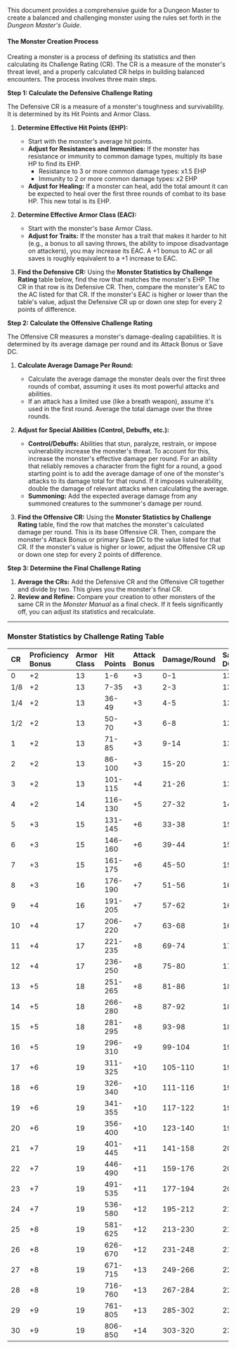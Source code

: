 This document provides a comprehensive guide for a Dungeon Master to create a balanced and challenging monster using the rules set forth in the *Dungeon Master's Guide*.

#### **The Monster Creation Process**

Creating a monster is a process of defining its statistics and then calculating its Challenge Rating (CR). The CR is a measure of the monster's threat level, and a properly calculated CR helps in building balanced encounters. The process involves three main steps.

**Step 1: Calculate the Defensive Challenge Rating**

The Defensive CR is a measure of a monster's toughness and survivability. It is determined by its Hit Points and Armor Class.

1.  **Determine Effective Hit Points (EHP):**
    * Start with the monster's average hit points.
    * **Adjust for Resistances and Immunities:** If the monster has resistance or immunity to common damage types, multiply its base HP to find its EHP.
        * Resistance to 3 or more common damage types: x1.5 EHP
        * Immunity to 2 or more common damage types: x2 EHP
    * **Adjust for Healing:** If a monster can heal, add the total amount it can be expected to heal over the first three rounds of combat to its base HP. This new total is its EHP.

2.  **Determine Effective Armor Class (EAC):**
    * Start with the monster's base Armor Class.
    * **Adjust for Traits:** If the monster has a trait that makes it harder to hit (e.g., a bonus to all saving throws, the ability to impose disadvantage on attackers), you may increase its EAC. A +1 bonus to AC or all saves is roughly equivalent to a +1 increase to EAC.

3.  **Find the Defensive CR:** Using the **Monster Statistics by Challenge Rating** table below, find the row that matches the monster's EHP. The CR in that row is its Defensive CR. Then, compare the monster's EAC to the AC listed for that CR. If the monster's EAC is higher or lower than the table's value, adjust the Defensive CR up or down one step for every 2 points of difference.

**Step 2: Calculate the Offensive Challenge Rating**

The Offensive CR measures a monster's damage-dealing capabilities. It is determined by its average damage per round and its Attack Bonus or Save DC.

1.  **Calculate Average Damage Per Round:**
    * Calculate the average damage the monster deals over the first three rounds of combat, assuming it uses its most powerful attacks and abilities.
    * If an attack has a limited use (like a breath weapon), assume it's used in the first round. Average the total damage over the three rounds.

2.  **Adjust for Special Abilities (Control, Debuffs, etc.):**
    * **Control/Debuffs:** Abilities that stun, paralyze, restrain, or impose vulnerability increase the monster's threat. To account for this, increase the monster's effective damage per round. For an ability that reliably removes a character from the fight for a round, a good starting point is to add the average damage of one of the monster's attacks to its damage total for that round. If it imposes vulnerability, double the damage of relevant attacks when calculating the average.
    * **Summoning:** Add the expected average damage from any summoned creatures to the summoner's damage per round.

3.  **Find the Offensive CR:** Using the **Monster Statistics by Challenge Rating** table, find the row that matches the monster's calculated damage per round. This is its base Offensive CR. Then, compare the monster's Attack Bonus or primary Save DC to the value listed for that CR. If the monster's value is higher or lower, adjust the Offensive CR up or down one step for every 2 points of difference.

**Step 3: Determine the Final Challenge Rating**

1.  **Average the CRs:** Add the Defensive CR and the Offensive CR together and divide by two. This gives you the monster's final CR.
2.  **Review and Refine:** Compare your creation to other monsters of the same CR in the *Monster Manual* as a final check. If it feels significantly off, you can adjust its statistics and recalculate.

***

### **Monster Statistics by Challenge Rating Table**

| CR | Proficiency Bonus | Armor Class | Hit Points | Attack Bonus | Damage/Round | Save DC |
| :--- | :--- | :--- | :--- | :--- | :--- | :--- |
| 0 | +2 | 13 | 1-6 | +3 | 0-1 | 13 |
| 1/8 | +2 | 13 | 7-35 | +3 | 2-3 | 13 |
| 1/4 | +2 | 13 | 36-49 | +3 | 4-5 | 13 |
| 1/2 | +2 | 13 | 50-70 | +3 | 6-8 | 13 |
| 1 | +2 | 13 | 71-85 | +3 | 9-14 | 13 |
| 2 | +2 | 13 | 86-100 | +3 | 15-20 | 13 |
| 3 | +2 | 13 | 101-115 | +4 | 21-26 | 13 |
| 4 | +2 | 14 | 116-130 | +5 | 27-32 | 14 |
| 5 | +3 | 15 | 131-145 | +6 | 33-38 | 15 |
| 6 | +3 | 15 | 146-160 | +6 | 39-44 | 15 |
| 7 | +3 | 15 | 161-175 | +6 | 45-50 | 15 |
| 8 | +3 | 16 | 176-190 | +7 | 51-56 | 16 |
| 9 | +4 | 16 | 191-205 | +7 | 57-62 | 16 |
| 10 | +4 | 17 | 206-220 | +7 | 63-68 | 16 |
| 11 | +4 | 17 | 221-235 | +8 | 69-74 | 17 |
| 12 | +4 | 17 | 236-250 | +8 | 75-80 | 17 |
| 13 | +5 | 18 | 251-265 | +8 | 81-86 | 18 |
| 14 | +5 | 18 | 266-280 | +8 | 87-92 | 18 |
| 15 | +5 | 18 | 281-295 | +8 | 93-98 | 18 |
| 16 | +5 | 19 | 296-310 | +9 | 99-104 | 19 |
| 17 | +6 | 19 | 311-325 | +10 | 105-110 | 19 |
| 18 | +6 | 19 | 326-340 | +10 | 111-116 | 19 |
| 19 | +6 | 19 | 341-355 | +10 | 117-122 | 19 |
| 20 | +6 | 19 | 356-400 | +10 | 123-140 | 19 |
| 21 | +7 | 19 | 401-445 | +11 | 141-158 | 20 |
| 22 | +7 | 19 | 446-490 | +11 | 159-176 | 20 |
| 23 | +7 | 19 | 491-535 | +11 | 177-194 | 20 |
| 24 | +7 | 19 | 536-580 | +12 | 195-212 | 21 |
| 25 | +8 | 19 | 581-625 | +12 | 213-230 | 21 |
| 26 | +8 | 19 | 626-670 | +12 | 231-248 | 21 |
| 27 | +8 | 19 | 671-715 | +13 | 249-266 | 22 |
| 28 | +8 | 19 | 716-760 | +13 | 267-284 | 22 |
| 29 | +9 | 19 | 761-805 | +13 | 285-302 | 22 |
| 30 | +9 | 19 | 806-850 | +14 | 303-320 | 23 |
